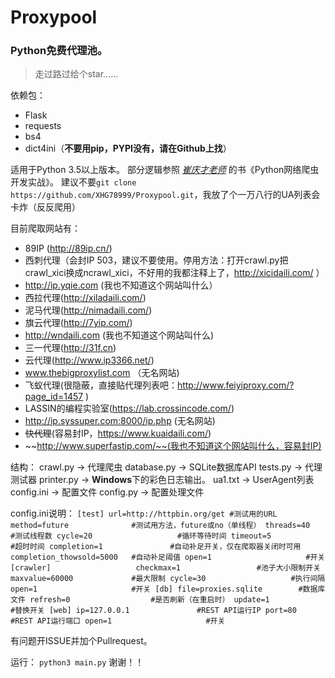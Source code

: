 # Proxypool
### Python免费代理池。
> 走过路过给个star......

依赖包：
* Flask
* requests
* bs4
* dict4ini（**不要用pip，PYPI没有，请在Github上找**）

适用于Python 3.5以上版本。
部分逻辑参照 [*崔庆才老师*](http://cuiqingcai.com/) 的书《Python网络爬虫开发实战》。
建议不要`git clone https://github.com/XHG78999/Proxypool.git`，我放了个一万八行的UA列表会卡炸（反反爬用）

目前爬取网站有：
* 89IP (http://89ip.cn/)
* 西刺代理（会封IP 503，建议不要使用。停用方法：打开crawl.py把crawl_xici换成ncrawl_xici，不好用的我都注释上了，http://xicidaili.com/ ）
* http://ip.yqie.com (我也不知道这个网站叫什么）
* 西拉代理(http://xiladaili.com/)
* 泥马代理(http://nimadaili.com/)
* 旗云代理(http://7yip.com/)
* http://wndaili.com (我也不知道这个网站叫什么)
* 三一代理(http://31f.cn)
* 云代理(http://www.ip3366.net/)
* www.thebigproxylist.com （无名网站)
* 飞蚁代理(很隐蔽，直接贴代理列表吧：http://www.feiyiproxy.com/?page_id=1457 )
* LASSIN的编程实验室(https://lab.crossincode.com/)
* http://ip.syssuper.com:8000/ip.php (无名网站)
* ~~快代理~~(容易封IP，https://www.kuaidaili.com/)
* ~~http://www.superfastip.com/~~(我也不知道这个网站叫什么，容易封IP)

结构：
crawl.py -> 代理爬虫
database.py -> SQLite数据库API
tests.py -> 代理测试器
printer.py -> **Windows**下的彩色日志输出。
ua1.txt -> UserAgent列表
config.ini -> 配置文件
config.py -> 配置处理文件

config.ini说明：
`
[test]
url=http://httpbin.org/get #测试用的URL
method=future              #测试用方法，future或no（单线程）
threads=40                 #测试线程数
cycle=20                   #循环等待时间
timeout=5                  #超时时间
completion=1               #自动补足开关，仅在爬取器关闭时可用
completion_thowsold=5000   #自动补足阈值
open=1                     #开关
[crawler]                  
checkmax=1                 #池子大小限制开关        
maxvalue=60000             #最大限制
cycle=30                   #执行间隔
open=1                     #开关
[db]
file=proxies.sqlite        #数据库文件
refresh=0                  #是否刷新（在重启时）
update=1                   #替换开关
[web]
ip=127.0.0.1               #REST API运行IP
port=80                    #REST API运行端口
open=1                     #开关
`

有问题开ISSUE并加个Pullrequest。

运行：
`python3 main.py`
谢谢！！
